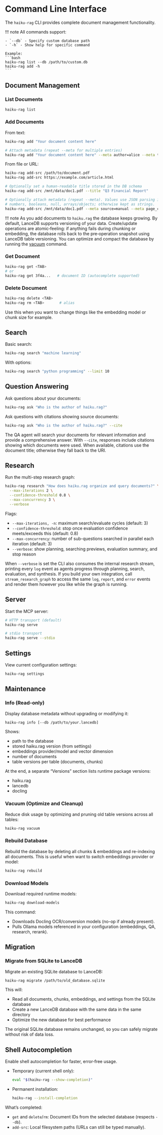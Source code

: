 # Command Line Interface

The `haiku-rag` CLI provides complete document management functionality.

!!! note
    All commands support:

    - `--db` - Specify custom database path
    - `-h` - Show help for specific command

    Example:
    ```bash
    haiku-rag list --db /path/to/custom.db
    haiku-rag add -h
    ```

## Document Management

### List Documents

```bash
haiku-rag list
```

### Add Documents

From text:
```bash
haiku-rag add "Your document content here"

# Attach metadata (repeat --meta for multiple entries)
haiku-rag add "Your document content here" --meta author=alice --meta topic=notes
```

From file or URL:
```bash
haiku-rag add-src /path/to/document.pdf
haiku-rag add-src https://example.com/article.html

# Optionally set a human‑readable title stored in the DB schema
haiku-rag add-src /mnt/data/doc1.pdf --title "Q3 Financial Report"

# Optionally attach metadata (repeat --meta). Values use JSON parsing if possible:
# numbers, booleans, null, arrays/objects; otherwise kept as strings.
haiku-rag add-src /mnt/data/doc1.pdf --meta source=manual --meta page_count=12 --meta published=true
```

!!! note
    As you add documents to `haiku.rag` the database keeps growing. By default, LanceDB supports versioning
    of your data. Create/update operations are atomic‑feeling: if anything fails during chunking or embedding,
    the database rolls back to the pre‑operation snapshot using LanceDB table versioning. You can optimize and
    compact the database by running the [vacuum](#vacuum-optimize-and-cleanup) command.

### Get Document

```bash
haiku-rag get <TAB>
# or
haiku-rag get 3f4a...   # document ID (autocomplete supported)
```

### Delete Document

```bash
haiku-rag delete <TAB>
haiku-rag rm <TAB>       # alias
```

Use this when you want to change things like the embedding model or chunk size for example.

## Search

Basic search:
```bash
haiku-rag search "machine learning"
```

With options:
```bash
haiku-rag search "python programming" --limit 10
```

## Question Answering

Ask questions about your documents:
```bash
haiku-rag ask "Who is the author of haiku.rag?"
```

Ask questions with citations showing source documents:
```bash
haiku-rag ask "Who is the author of haiku.rag?" --cite
```

The QA agent will search your documents for relevant information and provide a comprehensive answer. With `--cite`, responses include citations showing which documents were used.
When available, citations use the document title; otherwise they fall back to the URI.

## Research

Run the multi-step research graph:

```bash
haiku-rag research "How does haiku.rag organize and query documents?" \
  --max-iterations 2 \
  --confidence-threshold 0.8 \
  --max-concurrency 3 \
  --verbose
```

Flags:
- `--max-iterations, -n`: maximum search/evaluate cycles (default: 3)
- `--confidence-threshold`: stop once evaluation confidence meets/exceeds this (default: 0.8)
- `--max-concurrency`: number of sub-questions searched in parallel each iteration (default: 3)
- `--verbose`: show planning, searching previews, evaluation summary, and stop reason

When `--verbose` is set the CLI also consumes the internal research stream, printing every `log` event as agents progress through planning, search, evaluation, and synthesis. If you build your own integration, call `stream_research_graph` to access the same `log`, `report`, and `error` events and render them however you like while the graph is running.

## Server

Start the MCP server:
```bash
# HTTP transport (default)
haiku-rag serve

# stdio transport
haiku-rag serve --stdio
```

## Settings

View current configuration settings:
```bash
haiku-rag settings
```

## Maintenance

### Info (Read-only)

Display database metadata without upgrading or modifying it:

```bash
haiku-rag info [--db /path/to/your.lancedb]
```

Shows:
- path to the database
- stored haiku.rag version (from settings)
- embeddings provider/model and vector dimension
- number of documents
- table versions per table (documents, chunks)

At the end, a separate “Versions” section lists runtime package versions:
- haiku.rag
- lancedb
- docling

### Vacuum (Optimize and Cleanup)

Reduce disk usage by optimizing and pruning old table versions across all tables:

```bash
haiku-rag vacuum
```

### Rebuild Database

Rebuild the database by deleting all chunks & embeddings and re-indexing all documents. This is useful
when want to switch embeddings provider or model:

```bash
haiku-rag rebuild
```

### Download Models

Download required runtime models:

```bash
haiku-rag download-models
```

This command:
- Downloads Docling OCR/conversion models (no-op if already present).
- Pulls Ollama models referenced in your configuration (embeddings, QA, research, rerank).

## Migration

### Migrate from SQLite to LanceDB

Migrate an existing SQLite database to LanceDB:

```bash
haiku-rag migrate /path/to/old_database.sqlite
```

This will:
- Read all documents, chunks, embeddings, and settings from the SQLite database
- Create a new LanceDB database with the same data in the same directory
- Optimize the new database for best performance

The original SQLite database remains unchanged, so you can safely migrate without risk of data loss.

## Shell Autocompletion

Enable shell autocompletion for faster, error‑free usage.

- Temporary (current shell only):
  ```bash
  eval "$(haiku-rag --show-completion)"
  ```
- Permanent installation:
  ```bash
  haiku-rag --install-completion
  ```

What’s completed:
- `get` and `delete`/`rm`: Document IDs from the selected database (respects `--db`).
- `add-src`: Local filesystem paths (URLs can still be typed manually).
